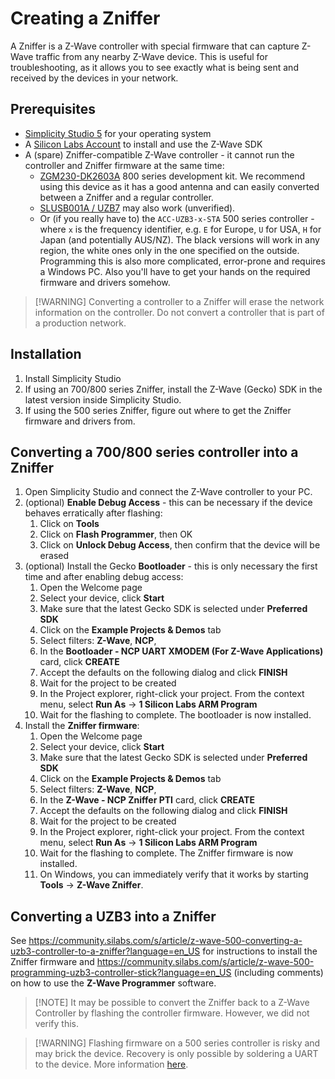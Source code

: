 # Creating a Zniffer

A Zniffer is a Z-Wave controller with special firmware that can capture Z-Wave traffic from any nearby Z-Wave device. This is useful for troubleshooting, as it allows you to see exactly what is being sent and received by the devices in your network.

## Prerequisites

- [Simplicity Studio 5](https://www.silabs.com/developers/simplicity-studio) for your operating system
- A [Silicon Labs Account](https://community.silabs.com/SL_CommunitiesSelfReg) to install and use the Z-Wave SDK
- A (spare) Zniffer-compatible Z-Wave controller - it cannot run the controller and Zniffer firmware at the same time:
  - [ZGM230-DK2603A](https://www.silabs.com/development-tools/wireless/z-wave/z-wave-800-dev-kit?tab=overview) 800 series development kit. We recommend using this device as it has a good antenna and can easily converted between a Zniffer and a regular controller.
  - [SLUSB001A / UZB7](https://www.silabs.com/development-tools/wireless/z-wave/efr32zg14-usb-7-z-wave-700-stick-bridge-module?tab=overview) may also work (unverified).
  - Or (if you really have to) the `ACC-UZB3-x-STA` 500 series controller - where `x` is the frequency identifier, e.g. `E` for Europe, `U` for USA, `H` for Japan (and potentially AUS/NZ). The black versions will work in any region, the white ones only in the one specified on the outside.\
    Programming this is also more complicated, error-prone and requires a Windows PC. Also you'll have to get your hands on the required firmware and drivers somehow.

> [!WARNING] Converting a controller to a Zniffer will erase the network information on the controller. Do not convert a controller that is part of a production network.

## Installation

1. Install Simplicity Studio
1. If using an 700/800 series Zniffer, install the Z-Wave (Gecko) SDK in the latest version inside Simplicity Studio.
1. If using the 500 series Zniffer, figure out where to get the Zniffer firmware and drivers from.

## Converting a 700/800 series controller into a Zniffer

1. Open Simplicity Studio and connect the Z-Wave controller to your PC.
1. (optional) **Enable Debug Access** - this can be necessary if the device behaves erratically after flashing:
   1. Click on **Tools**
   1. Click on **Flash Programmer**, then OK
   1. Click on **Unlock Debug Access**, then confirm that the device will be erased
1. (optional) Install the Gecko **Bootloader** - this is only necessary the first time and after enabling debug access:
   1. Open the Welcome page
   1. Select your device, click **Start**
   1. Make sure that the latest Gecko SDK is selected under **Preferred SDK**
   1. Click on the **Example Projects & Demos** tab
   1. Select filters: **Z-Wave**, **NCP**,
   1. In the **Bootloader - NCP UART XMODEM (For Z-Wave Applications)** card, click **CREATE**
   1. Accept the defaults on the following dialog and click **FINISH**
   1. Wait for the project to be created
   1. In the Project explorer, right-click your project. From the context menu, select **Run As** → **1 Silicon Labs ARM Program**
   1. Wait for the flashing to complete. The bootloader is now installed.
1. Install the **Zniffer firmware**:
   1. Open the Welcome page
   1. Select your device, click **Start**
   1. Make sure that the latest Gecko SDK is selected under **Preferred SDK**
   1. Click on the **Example Projects & Demos** tab
   1. Select filters: **Z-Wave**, **NCP**,
   1. In the **Z-Wave - NCP Zniffer PTI** card, click **CREATE**
   1. Accept the defaults on the following dialog and click **FINISH**
   1. Wait for the project to be created
   1. In the Project explorer, right-click your project. From the context menu, select **Run As** → **1 Silicon Labs ARM Program**
   1. Wait for the flashing to complete. The Zniffer firmware is now installed.
   1. On Windows, you can immediately verify that it works by starting **Tools** → **Z-Wave Zniffer**.

## Converting a UZB3 into a Zniffer

See https://community.silabs.com/s/article/z-wave-500-converting-a-uzb3-controller-to-a-zniffer?language=en_US for instructions to install the Zniffer firmware and https://community.silabs.com/s/article/z-wave-500-programming-uzb3-controller-stick?language=en_US (including comments) on how to use the **Z-Wave Programmer** software.

> [!NOTE] It may be possible to convert the Zniffer back to a Z-Wave Controller by flashing the controller firmware. However, we did not verify this.

> [!WARNING] Flashing firmware on a 500 series controller is risky and may brick the device. Recovery is only possible by soldering a UART to the device. More information [here](https://community.silabs.com/s/article/z-wave-500-recovering-uzb3-controller-stick?language=en_US).
